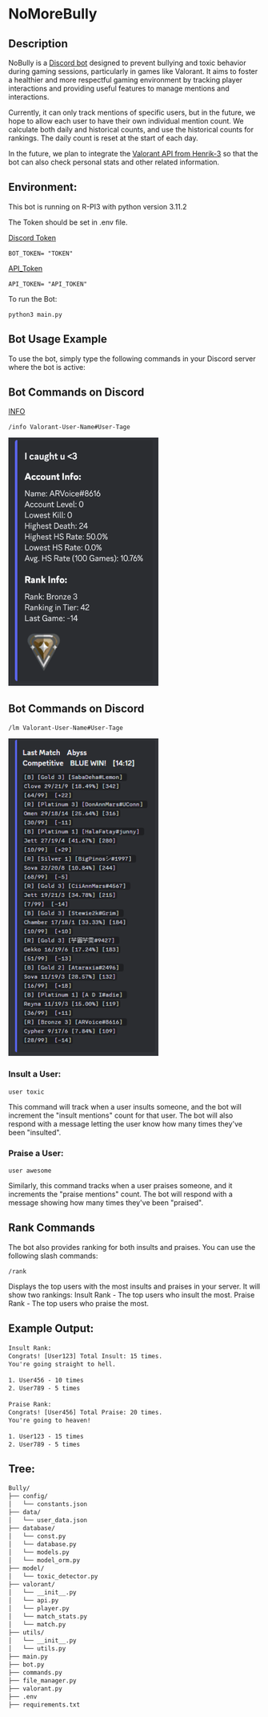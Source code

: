 # NoMoreBully

## Description
NoBully is a [Discord bot](https://discord.com/developers/docs/intro) designed to prevent bullying and toxic behavior during gaming sessions, particularly in games like Valorant.
It aims to foster a healthier and more respectful gaming environment by tracking player interactions and providing useful features to manage mentions and interactions.

Currently, it can only track mentions of specific users, but in the future, we hope to allow each user to have their own individual mention count.
We calculate both daily and historical counts, and use the historical counts for rankings. The daily count is reset at the start of each day.

In the future, we plan to integrate the [Valorant API from Henrik-3](https://github.com/Henrik-3/unofficial-valorant-api) so that the bot can also check personal stats and other related information.

## Environment:
This bot is running on R-PI3 with python version 3.11.2

The Token should be set in .env file.

[Discord Token](https://discord.com/developers/docs/quick-start/getting-started)
```
BOT_TOKEN= "TOKEN"
```

[API_Token](https://github.com/Henrik-3/unofficial-valorant-api)
```
API_TOKEN= "API_TOKEN"
```

To run the Bot:
```
python3 main.py
```


## Bot Usage Example
To use the bot, simply type the following commands in your Discord server where the bot is active:

## Bot Commands on Discord
[INFO](https://github.com/Ian-I-Chien/Valorant-Discord-Bot/blob/main/designs/info.md)
```
/info Valorant-User-Name#User-Tage

```
<p>
    <img src="https://github.com/Ian-I-Chien/Valorant-Discord-Bot/blob/main/pic/output_example.png" alt="Output Example" width="300"/>
</p>

## Bot Commands on Discord
```
/lm Valorant-User-Name#User-Tage
```
<p>
    <img src="https://github.com/Ian-I-Chien/Valorant-Discord-Bot/blob/main/pic/lm_output_example.png" alt="Output Example" width="300"/>
</p>



### Insult a User:
```
user toxic
```
This command will track when a user insults someone, and the bot will increment the "insult mentions" count for that user. The bot will also respond with a message letting the user know how many times they've been "insulted".

### Praise a User:
```
user awesome
```
Similarly, this command tracks when a user praises someone, and it increments the "praise mentions" count. The bot will respond with a message showing how many times they've been "praised".

## Rank Commands
The bot also provides ranking for both insults and praises. You can use the following slash commands:
```
/rank
```
Displays the top users with the most insults and praises in your server. It will show two rankings:
Insult Rank - The top users who insult the most.
Praise Rank - The top users who praise the most.

## Example Output:
```
Insult Rank:
Congrats! [User123] Total Insult: 15 times.
You're going straight to hell.

1. User456 - 10 times
2. User789 - 5 times

Praise Rank:
Congrats! [User456] Total Praise: 20 times.
You're going to heaven!

1. User123 - 15 times
2. User789 - 5 times

```

## Tree:
```
Bully/
├── config/
│   └── constants.json
├── data/
│   └── user_data.json
├── database/
│   └── const.py
│   └── database.py
│   └── models.py
│   └── model_orm.py
├── model/
│   └── toxic_detector.py
├── valorant/
│   └── __init__.py
│   └── api.py
│   └── player.py
│   └── match_stats.py
│   └── match.py
├── utils/
│   └── __init__.py
│   └── utils.py
├── main.py
├── bot.py
├── commands.py
├── file_manager.py
├── valorant.py
├── .env
├── requirements.txt
```
